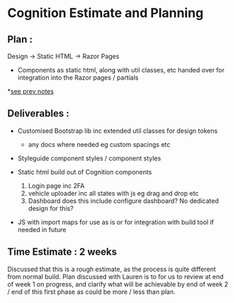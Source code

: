 # Cognition Estimate and Planning

## Plan :
Design -> Static HTML -> Razor Pages
- Components as static html, along with util classes, etc handed over for integration into the Razor pages / partials


*[see prev notes](https://github.com/Alex-Rafter/wiki/blob/main/new-cognition-fe-dev-work.md)

## Deliverables :

- Customised Bootstrap lib inc extended util classes for design tokens
  - any docs where needed eg custom spacings etc
- Styleguide component styles / component styles

- Static html build out of Cognition components

  1. Login page inc 2FA
  2. vehicle uploader inc all states with js eg drag and drop etc
  3. Dashboard
  does this include configure dashboard? No dedicated design for this?

- JS with import maps for use as is or for integration with build tool if needed in future

## Time Estimate : 2 weeks
Discussed that this is a rough estimate, as the process is quite different from normal build. Plan discussed with Lauren is to for us to review at end of week 1 on progress, and clarify what will be achievable by end of week 2 / end of this first phase as could be more / less than plan.


